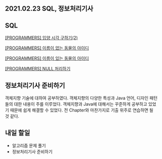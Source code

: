 ## 2021.02.23 SQL, 정보처리기사

## SQL

[[PROGRAMMERS] 입양 시각 구하기(2)](https://hyeonic.tistory.com/138)

[[PROGRAMMERS] 이름이 없는 동물의 아이디](https://hyeonic.tistory.com/138)

[[PROGRAMMERS] 이름이 있는 동물의 아이디](https://hyeonic.tistory.com/138)

[[PROGRAMMERS] NULL 처리하기](https://hyeonic.tistory.com/138)

## 정보처리기사 준비하기
객체지향 기술에 대하여 공부하였다. 객체지향의 다양한 특성과 Java 언어, 디자인 패턴들의 대한 내용이 주를 이루었다. 객체지향과 Java에 대해서는 꾸준하게 공부하고 있었기 때문에 쉽게 해결할 수 있었다. 전 Chapter와 마찬가지로 기출 위주로 연습하면 될 것 같다.

## 내일 할일
 - 알고리즘 문제 풀기
 - 정보처리기사 준비하기